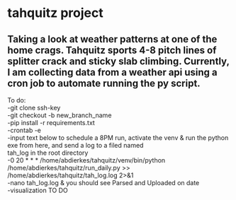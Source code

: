 # tahquitz project
## Taking a look at weather patterns at one of the home crags. Tahquitz sports 4-8 pitch lines of splitter crack and sticky slab climbing. Currently, I am collecting data from a weather api using a cron job to automate running the py script.

To do:<br>
-git clone ssh-key <br>
-git checkout -b new_branch_name <br>
-pip install -r requirements.txt <br>
-crontab -e <br>
-input text below to schedule a 8PM run, activate the venv & run the python exe from here, and send a log to a filed named<br> tah_log in the root directory<br>
-0 20 * * * /home/abdierkes/tahquitz/venv/bin/python /home/abdierkes/tahquitz/run_daily.py >><br> /home/abdierkes/tahquitz/tah_log.log 2>&1<br>
-nano tah_log.log & you should see Parsed and Uploaded on date<br>
-visualization TO DO<br>
